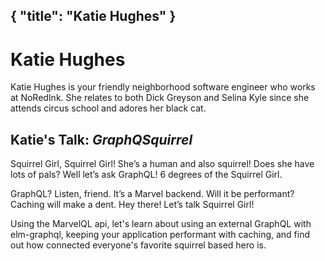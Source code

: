 {
    "title": "Katie Hughes"
}
---

# Katie Hughes

Katie Hughes is your friendly neighborhood software engineer who works at NoRedInk. She relates to both Dick Greyson and Selina Kyle since she attends circus school and adores her black cat.

## Katie's Talk: *GraphQSquirrel*

Squirrel Girl, Squirrel Girl! She’s a human and also squirrel! Does she have lots of pals? Well let’s ask GraphQL! 6 degrees of the Squirrel Girl.

GraphQL? Listen, friend. It’s a Marvel backend. Will it be performant? Caching will make a dent. Hey there! Let’s talk Squirrel Girl!

Using the MarvelQL api, let's learn about using an external GraphQL with elm-graphql, keeping your application performant with caching, and find out how connected everyone's favorite squirrel based hero is.
